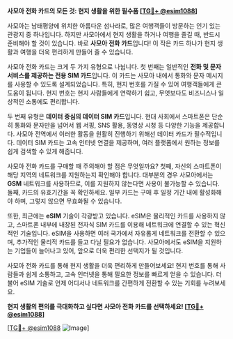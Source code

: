 **사모아 전화 카드의 모든 것: 현지 생활을 위한 필수품 [[TG💪+ @esim1088](https://t.me/s/esim1088)]**

사모아는 남태평양에 위치한 아름다운 섬나라로, 많은 여행객들이 방문하는 인기 있는 관광지 중 하나입니다. 하지만 사모아에서 현지 생활을 하거나 여행을 즐길 때, 반드시 준비해야 할 것이 있습니다. 바로 **사모아 전화 카드**입니다! 이 작은 카드 하나가 현지 생활과 여행을 더욱 편리하게 만들어 줄 수 있습니다.

사모아 전화 카드는 크게 두 가지 유형으로 나뉩니다. 첫 번째는 일반적인 **전화 및 문자 서비스를 제공하는 전용 SIM 카드**입니다. 이 카드는 사모아 내에서 통화와 문자 메시지를 사용할 수 있도록 설계되었습니다. 특히, 현지 번호를 가질 수 있어 여행객들에게 큰 도움이 됩니다. 현지 번호는 현지 사람들에게 연락하기 쉽고, 무엇보다도 비즈니스나 일상적인 소통에도 편리합니다.

두 번째 유형은 **데이터 중심의 데이터 SIM 카드**입니다. 현대 사회에서 스마트폰은 단순히 통화와 문자만을 넘어서 웹 서핑, SNS 활용, 동영상 시청 등 다양한 기능을 제공합니다. 사모아 전역에서 이러한 활동을 원활히 진행하기 위해선 데이터 카드가 필수적입니다. 데이터 SIM 카드는 고속 인터넷 연결을 제공하며, 여러 플랫폼에서 원하는 정보를 쉽게 검색할 수 있게 해줍니다.

사모아 전화 카드를 구매할 때 주의해야 할 점은 무엇일까요? 첫째, 자신의 스마트폰이 해당 지역의 네트워크를 지원하는지 확인해야 합니다. 대부분의 경우 사모아에서는 **GSM** 네트워크를 사용하므로, 이를 지원하지 않는다면 사용이 불가능할 수 있습니다. 둘째, 카드의 유효기간을 꼭 확인하세요. 일부 카드는 구매 후 일정 기간 내에 활성화해야 하며, 그렇지 않으면 무효화될 수 있습니다.

또한, 최근에는 **eSIM** 기술이 각광받고 있습니다. eSIM은 물리적인 카드를 사용하지 않고, 스마트폰 내부에 내장된 전자식 SIM 카드를 이용해 네트워크에 연결할 수 있는 혁신적인 기술입니다. eSIM을 사용하면 여러 국가에서 자유롭게 네트워크를 전환할 수 있으며, 추가적인 물리적 카드를 들고 다닐 필요가 없습니다. 사모아에서도 eSIM을 지원하는 기업들이 늘어나고 있어, 앞으로 더욱 편리한 선택지가 될 것입니다.

사모아 전화 카드를 통해 현지 생활을 더욱 편리하게 만들어보세요! 현지 번호를 통해 사람들과 쉽게 소통하고, 고속 인터넷을 통해 필요한 정보를 빠르게 얻을 수 있습니다. 더불어 eSIM 기술로 언제 어디서나 네트워크를 간편하게 전환할 수 있는 기회를 누려보세요. 

**현지 생활의 편의를 극대화하고 싶다면 사모아 전화 카드를 선택하세요! [[TG💪+ @esim1088](https://t.me/s/esim1088)]**

[[TG💪+ @esim1088](https://t.me/s/esim1088) ![Image](https://i.postimg.cc/Y0z9fWf4/image.png)]